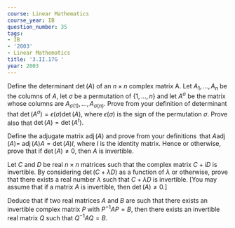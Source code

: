 ```yaml
---
course: Linear Mathematics
course_year: IB
question_number: 35
tags:
- IB
- '2003'
- Linear Mathematics
title: '3.II.17G '
year: 2003
---
```



Define the determinant $\operatorname{det}(A)$ of an $n \times n$ complex matrix A. Let $A_{1}, \ldots, A_{n}$ be the columns of $A$, let $\sigma$ be a permutation of $\{1, \ldots, n\}$ and let $A^{\sigma}$ be the matrix whose columns are $A_{\sigma(1)}, \ldots, A_{\sigma(n)}$. Prove from your definition of determinant that $\operatorname{det}\left(A^{\sigma}\right)=\epsilon(\sigma) \operatorname{det}(A)$, where $\epsilon(\sigma)$ is the sign of the permutation $\sigma$. Prove also that $\operatorname{det}(A)=\operatorname{det}\left(A^{t}\right) .$

Define the adjugate matrix $\operatorname{adj}(A)$ and prove from your $\operatorname{definitions}$ that $A \operatorname{adj}(A)=$ $\operatorname{adj}(A) A=\operatorname{det}(A) I$, where $I$ is the identity matrix. Hence or otherwise, prove that if $\operatorname{det}(A) \neq 0$, then $A$ is invertible.

Let $C$ and $D$ be real $n \times n$ matrices such that the complex matrix $C+i D$ is invertible. By considering $\operatorname{det}(C+\lambda D)$ as a function of $\lambda$ or otherwise, prove that there exists a real number $\lambda$ such that $C+\lambda D$ is invertible. [You may assume that if a matrix $A$ is invertible, then $\operatorname{det}(A) \neq 0$.]

Deduce that if two real matrices $A$ and $B$ are such that there exists an invertible complex matrix $P$ with $P^{-1} A P=B$, then there exists an invertible real matrix $Q$ such that $Q^{-1} A Q=B$.